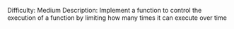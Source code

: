 Difficulty: Medium
Description: Implement a function to control the execution of a function by limiting how many times it can execute over time